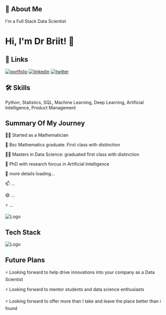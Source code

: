 
## 🚀 About Me
I'm a Full Stack Data Scientist


# Hi, I'm Dr Briit! 👋


## 🔗 Links
[![portfolio](https://img.shields.io/badge/my_portfolio-000?style=for-the-badge&logo=ko-fi&logoColor=white)](https://www.linkedin.com/in/mrbriit/)
[![linkedin](https://img.shields.io/badge/linkedin-0A66C2?style=for-the-badge&logo=linkedin&logoColor=white)](https://www.linkedin.com/in/mrbriit/)
[![twitter](https://img.shields.io/badge/twitter-1DA1F2?style=for-the-badge&logo=twitter&logoColor=white)](https://twitter.com/mrbriit)


## 🛠 Skills
Python, Statistics, SQL, Machine Learning, Deep Learning, Artificial Intelligence, Product Management


## Summary Of My Journey 
👩‍💻 Started as a Mathematician

🧠 Bsc Mathematics graduate. First class with distinction

👯‍♀️ Masters in Data Science: graduated first class with distinction

🤔 PhD with research forcus in Artificial Intelligence

💬 more details loading...

📫 ...

😄 ...

⚡️ ...


![Logo](https://github-readme-stats.vercel.app/api?username=mrbriit&&show_icons=true&title_color=ffffff&icon_color=bb2acf&text_color=daf7dc&bg_color=151515)


## Tech Stack





![Logo](https://businesstoys.in/assets/programs/full-stack-data-science-professional-program/tools.png)



## Future Plans 
⚡️ Looking forward to help drive innovations into your company as a Data Scientist

⚡️ Looking forward to mentor students and data science enthusiasts

⚡️ Looking forward to offer more than I take and leave the place better than i found


